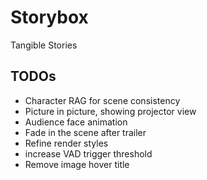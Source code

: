 # Storybox

Tangible Stories

## TODOs

- Character RAG for scene consistency
- Picture in picture, showing projector view
- Audience face animation
- Fade in the scene after trailer
- Refine render styles
- increase VAD trigger threshold
- Remove image hover title
